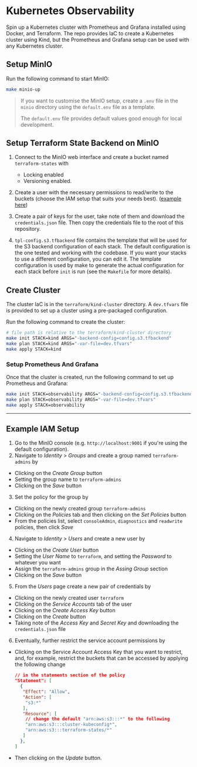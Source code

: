 # Kubernetes Observability
Spin up a Kubernetes cluster with Prometheus and Grafana installed using Docker, and Terraform.
The repo provides IaC to create a Kubernetes cluster using Kind, but the Prometheus and Grafana setup can be used with any Kubernetes cluster.

## Setup MinIO
Run the following command to start MinIO:
```bash
make minio-up
```
> If you want to customise the MinIO setup, create a `.env` file in the `minio` directory using the `default.env` file as a template.
>
> The `default.env` file provides default values good enough for local development.

## Setup Terraform State Backend on MinIO
1. Connect to the MinIO web interface and create a bucket named `terraform-states` with
    - Locking enabled
    - Versioning enabled.

2. Create a user with the necessary permissions to read/write to the buckets (choose the IAM setup that suits your needs best). ([example here](#Example-IAM-Setup))

3. Create a pair of keys for the user, take note of them and download the `credentials.json` file. Then copy the credentials file
to the root of this repository.

1. `tpl-config.s3.tfbackend` file contains the template that will be used for the S3 backend configuration of each stack. The default configuration
is the one tested and working with the codebase. If you want your stacks to use a different configuration, you can edit it. The template configuration
is used by make to generate the actual configuration for each stack before `init` is run (see the `Makefile` for more details).

## Create Cluster
The cluster IaC is in the `terraform/kind-cluster` directory.
A `dev.tfvars` file is provided to set up a cluster using a pre-packaged configuration.

Run the following command to create the cluster:
```bash
# file path is relative to the terraform/kind-cluster directory
make init STACK=kind ARGS="-backend-config=config.s3.tfbackend"
make plan STACK=kind ARGS="-var-file=dev.tfvars"
make apply STACK=kind
```

### Setup Prometheus And Grafana
Once that the cluster is created, run the following command to set up Prometheus and Grafana:
```bash
make init STACK=observability ARGS="-backend-config=config.s3.tfbackend"
make plan STACK=observability ARGS="-var-file=dev.tfvars"
make apply STACK=observability
```

---
## Example IAM Setup
1. Go to the MinIO console (e.g. `http://localhost:9001` if you're using the default configuration).
2. Navigate to *Identity* > *Groups* and create a group named `terraform-admins` by
  - Clicking on the *Create Group* button
  - Setting the group name to `terraform-admins`
  - Clicking on the *Save* button
3. Set the policy for the group by
  - Clicking on the newly created group `terraform-admins`
  - Clicking on the *Policies* tab and then clicking on the *Set Policies* button
  - From the policies list, select `consoleAdmin`, `diagnostics` and `readwrite` policies, then click *Save*
4. Navigate to *Identity* > *Users* and create a new user by
  - Clicking on the *Create User* button
  - Setting the *User Name* to `terraform`, and setting the *Password* to whatever you want
  -  Assign the `terraform-admins` group in the *Assing Group* section
  - Clicking on the *Save* button
5. From the *Users* page create a new pair of credentials by
  - Clicking on the newly created user `terraform`
  - Clicking on the *Service Accounts* tab of the user
  - Clicking on the *Create Access Key* button
  - Clicking on the *Create* button
  - Taking note of the *Access Key* and *Secret Key* and downloading the `credentials.json` file
6. Eventually, further restrict the service account permissions by
  - Clicking on the Service Account Access Key that you want to restrict, and, for example, restrict the buckets that can be accessed by
    applying the following change
    ```json
    // in the statements section of the policy
    "Statement": [
      {
       "Effect": "Allow",
       "Action": [
        "s3:*"
       ],
       "Resource": [
        // change the default "arn:aws:s3:::*" to the following
        "arn:aws:s3:::cluster-kubeconfig*",
        "arn:aws:s3:::terraform-states/*"
       ]
      },
    ]
    ```
  - Then clicking on the *Update* button.
